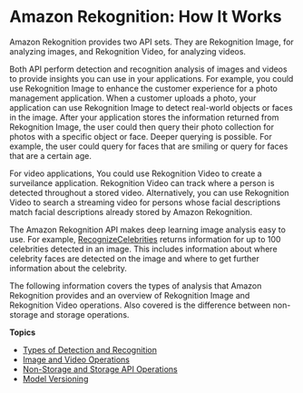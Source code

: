 # Amazon Rekognition: How It Works<a name="how-it-works"></a>

Amazon Rekognition provides two API sets\. They are Rekognition Image, for analyzing images, and Rekognition Video, for analyzing videos\.

Both API perform detection and recognition analysis of images and videos to provide insights you can use in your applications\. For example, you could use Rekognition Image to enhance the customer experience for a photo management application\. When a customer uploads a photo, your application can use Rekognition Image to detect real\-world objects or faces in the image\. After your application stores the information returned from Rekognition Image, the user could then query their photo collection for photos with a specific object or face\. Deeper querying is possible\. For example, the user could query for faces that are smiling or query for faces that are a certain age\.

For video applications, You could use Rekognition Video to create a surveilance application\. Rekognition Video can track where a person is detected throughout a stored video\. Alternatively, you can use Rekognition Video to search a streaming video for persons whose facial descriptions match facial descriptions already stored by Amazon Rekognition\. 

The Amazon Rekognition API makes deep learning image analysis easy to use\. For example, [RecognizeCelebrities](API_RecognizeCelebrities.md) returns information for up to 100 celebrities detected in an image\. This includes information about where celebrity faces are detected on the image and where to get further information about the celebrity\.

The following information covers the types of analysis that Amazon Rekognition provides and an overview of Rekognition Image and Rekognition Video operations\. Also covered is the difference between non\-storage and storage operations\.

**Topics**
+ [Types of Detection and Recognition](how-it-works-types.md)
+ [Image and Video Operations](how-it-works-operations-intro.md)
+ [Non\-Storage and Storage API Operations](how-it-works-storage-non-storage.md)
+ [Model Versioning](face-detection-model.md)